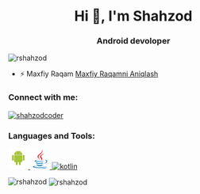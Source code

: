 <h1 align="center">Hi 👋, I'm Shahzod</h1>
<h3 align="center">Android devoloper</h3>

<p align="left"> <img src="https://komarev.com/ghpvc/?username=rshahzod&label=Profile%20views&color=0e75b6&style=flat" alt="rshahzod" /> </p>



- ⚡ Maxfiy Raqam [Maxfiy Raqamni Aniqlash](https://play.google.com/store/apps/details?id=uz.shox.netnomer)



<h3 align="left">Connect with me:</h3>
<p align="left">
<a href="https://instagram.com/shahzodcoder" target="blank"><img align="center" src="https://raw.githubusercontent.com/rahuldkjain/github-profile-readme-generator/master/src/images/icons/Social/instagram.svg" alt="shahzodcoder" height="30" width="40" /></a>
</p>

<h3 align="left">Languages and Tools:</h3>
<p align="left"> <a href="https://developer.android.com" target="_blank" rel="noreferrer"> <img src="https://raw.githubusercontent.com/devicons/devicon/master/icons/android/android-original-wordmark.svg" alt="android" width="40" height="40"/> </a> <a href="https://www.java.com" target="_blank" rel="noreferrer"> <img src="https://raw.githubusercontent.com/devicons/devicon/master/icons/java/java-original.svg" alt="java" width="40" height="40"/> </a> <a href="https://kotlinlang.org" target="_blank" rel="noreferrer"> <img src="https://www.vectorlogo.zone/logos/kotlinlang/kotlinlang-icon.svg" alt="kotlin" width="40" height="40"/> </a> </p>

<p><img align="left" src="https://github-readme-stats.vercel.app/api/top-langs?username=rshahzod&show_icons=true&locale=en&layout=compact" alt="rshahzod" /></p>

<p>&nbsp;<img align="center" src="https://github-readme-stats.vercel.app/api?username=rshahzod&show_icons=true&locale=en" alt="rshahzod" /></p>
